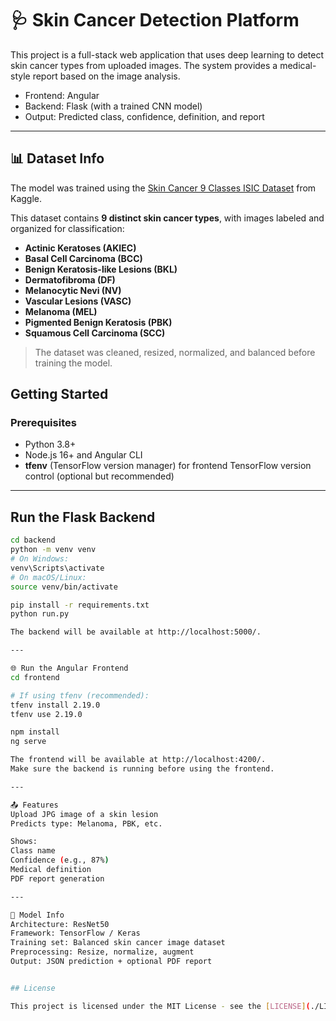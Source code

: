 # 🩺 Skin Cancer Detection Platform

This project is a full-stack web application that uses deep learning to detect skin cancer types from uploaded images. The system provides a medical-style report based on the image analysis.

- Frontend: Angular
- Backend: Flask (with a trained CNN model)
- Output: Predicted class, confidence, definition, and report

---
## 📊 Dataset Info

The model was trained using the [Skin Cancer 9 Classes ISIC Dataset](https://www.kaggle.com/datasets/nodoubttome/skin-cancer9-classesisic/data) from Kaggle.

This dataset contains **9 distinct skin cancer types**, with images labeled and organized for classification:

- **Actinic Keratoses (AKIEC)**
- **Basal Cell Carcinoma (BCC)**
- **Benign Keratosis-like Lesions (BKL)**
- **Dermatofibroma (DF)**
- **Melanocytic Nevi (NV)**
- **Vascular Lesions (VASC)**
- **Melanoma (MEL)**
- **Pigmented Benign Keratosis (PBK)**
- **Squamous Cell Carcinoma (SCC)**

> The dataset was cleaned, resized, normalized, and balanced before training the model.


## Getting Started

### Prerequisites

- Python 3.8+  
- Node.js 16+ and Angular CLI  
- **tfenv** (TensorFlow version manager) for frontend TensorFlow version control (optional but recommended)

---

## Run the Flask Backend

```bash
cd backend
python -m venv venv
# On Windows:
venv\Scripts\activate
# On macOS/Linux:
source venv/bin/activate

pip install -r requirements.txt
python run.py

The backend will be available at http://localhost:5000/.

---

🌐 Run the Angular Frontend
cd frontend

# If using tfenv (recommended):
tfenv install 2.19.0
tfenv use 2.19.0

npm install
ng serve

The frontend will be available at http://localhost:4200/.
Make sure the backend is running before using the frontend.

---

📤 Features
Upload JPG image of a skin lesion
Predicts type: Melanoma, PBK, etc.

Shows:
Class name
Confidence (e.g., 87%)
Medical definition
PDF report generation 

---

🧠 Model Info
Architecture: ResNet50 
Framework: TensorFlow / Keras
Training set: Balanced skin cancer image dataset
Preprocessing: Resize, normalize, augment
Output: JSON prediction + optional PDF report


## License

This project is licensed under the MIT License - see the [LICENSE](./LICENSE) file for details.
